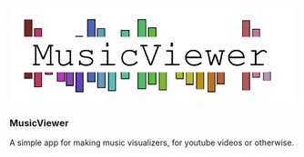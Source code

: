 ![logo](logo_wide.png)

### MusicViewer

A simple app for making music visualizers, for youtube videos or otherwise.
